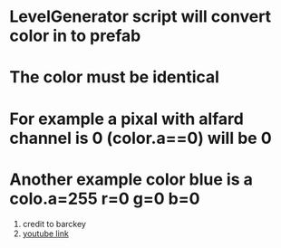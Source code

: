 # LevelGenerator script will convert color in to prefab
# The color must be identical 
# For example a pixal with alfard channel is 0 (color.a==0) will be 0
# Another example color blue is a colo.a=255 r=0 g=0 b=0
1. credit to barckey
2. [youtube link](https://www.youtube.com/watch?v=B_Xp9pt8nRY&t=626s)
